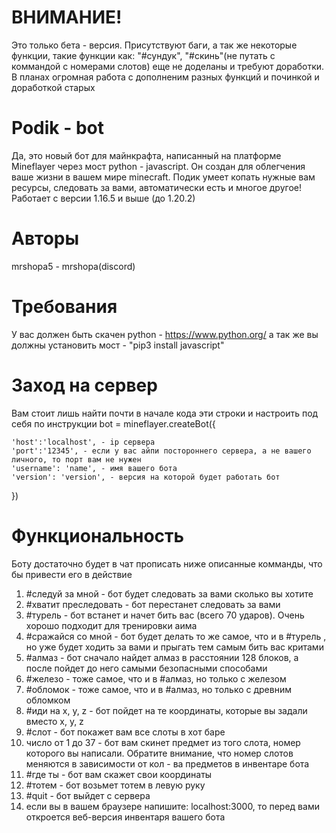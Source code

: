 # ВНИМАНИЕ!
Это только бета - версия. Присутствуют баги, а так же некоторые функции, такие функции как: "#сундук", "#скинь"(не путать с коммандой с номерами слотов) еще не доделаны и требуют доработки. В планах огромная работа с дополненим разных функций и починкой и доработкой старых
# Podik - bot
Да, это новый бот для майнкрафта, написанный на платформе Mineflayer через мост python - javascript. Он создан для облегчения ваше жизни в вашем мире minecraft. Подик умеет копать нужные вам ресурсы, следовать за вами, автоматически есть и многое другое!
Работает с версии 1.16.5  и выше (до 1.20.2)

# Авторы
mrshopa5 - mrshopa(discord)

# Требования
У вас должен быть скачен python - https://www.python.org/
а так же вы должны установить мост - "pip3 install javascript"

# Заход на сервер
Вам стоит лишь найти почти в начале кода эти строки и настроить под себя по инструкции
bot =  mineflayer.createBot({

    'host':'localhost', - ip сервера
    'port':'12345', - если у вас айпи постороннего сервера, а не вашего личного, то порт вам не нужен
    'username': 'name', - имя вашего бота
    'version': 'version', - версия на которой будет работать бот
})

# Функциональность
Боту достаточно будет в чат прописать ниже описанные комманды, что бы привести его в действие
1. #следуй за мной - бот будет следовать за вами сколько вы хотите
2. #хватит преследовать - бот перестанет следовать за вами
3. #турель - бот встанет и начет бить вас (всего 70 ударов). Очень хорошо подходит для тренировки аима
4. #сражайся со мной - бот будет делать то же самое, что и в #турель , но уже будет ходить за вами и прыгать тем самым бить вас критами
5. #алмаз - бот сначало найдет алмаз в расстоянии 128 блоков, а после пойдет до него самыми безопасными способами
6. #железо - тоже самое, что и в #алмаз, но только с железом
7. #обломок - тоже самое, что и в #алмаз, но только с древним обломком
8. #иди на x, y, z - бот пойдет на те координаты, которые вы задали вместо x, y, z
9. #слот - бот покажет вам все слоты в хот баре
10. число от 1 до 37 - бот вам скинет предмет из того слота, номер которого вы написали. Обратите внимание, что номер слотов меняются в зависимости от кол - ва предметов в инвентаре бота
11. #где ты - бот вам скажет свои координаты
12. #тотем - бот возьмет тотем в левую руку
13. #quit - бот выйдет с сервера
14. если вы в вашем браузере напишите: localhost:3000, то перед вами откроется веб-версия инвентаря вашего бота
